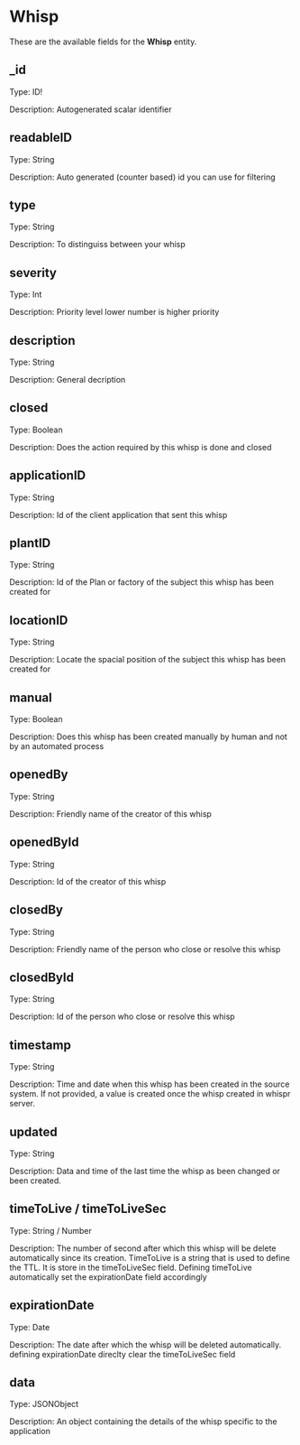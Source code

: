 # Whisp

These are the available fields for the **Whisp** entity.

## \_id

Type: ID!

Description: Autogenerated scalar identifier

## readableID

Type: String

Description: Auto generated (counter based) id you can use for filtering

## type

Type: String

Description: To distinguiss between your whisp

## severity

Type: Int

Description: Priority level lower number is higher priority

## description

Type: String

Description: General decription

## closed

Type: Boolean

Description: Does the action required by this whisp is done and closed

## applicationID

Type: String

Description: Id of the client application that sent this whisp

## plantID

Type: String

Description: Id of the Plan or factory of the subject this whisp has been created for

## locationID

Type: String

Description: Locate the spacial position of the subject this whisp has been created for

## manual

Type: Boolean

Description: Does this whisp has been created manually by human and not by an automated process

## openedBy

Type: String

Description: Friendly name of the creator of this whisp

## openedById

Type: String

Description: Id of the creator of this whisp

## closedBy

Type: String

Description: Friendly name of the person who close or resolve this whisp

## closedById

Type: String

Description: Id of the person who close or resolve this whisp

## timestamp

Type: String

Description: Time and date when this whisp has been created in the source system. If not provided, a value is created once the whisp created in whispr server.

## updated

Type: String

Description: Data and time of the last time the whisp as been changed or been created.

## timeToLive / timeToLiveSec

Type: String / Number

Description: The number of second after which this whisp will be delete automatically since its creation. TimeToLive is a string that is used to define the TTL. It is store in the timeToLiveSec field. Defining timeToLive automatically set the expirationDate field accordingly

## expirationDate

Type: Date

Description: The date after which the whisp will be deleted automatically. defining expirationDate direclty clear the timeToLiveSec field

## data

Type: JSONObject

Description: An object containing the details of the whisp specific to the application
